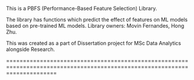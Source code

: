 This is a PBFS (Performance-Based Feature Selection) Library.

The library has functions which predict the effect of features on ML models based on pre-trained ML models. 
Library owners: Movin Fernandes, Hong Zhu.

This was created as a part of Dissertation project for MSc Data Analytics alongside Research.

===========================================================================================================================



